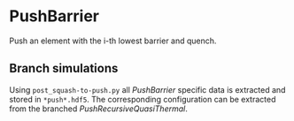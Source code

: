 # PushBarrier

Push an element with the i-th lowest barrier and quench.

## Branch simulations

Using `post_squash-to-push.py` all *PushBarrier* specific data is extracted and 
stored in `*push*.hdf5`.
The corresponding configuration can be extracted from the branched *PushRecursiveQuasiThermal*.
